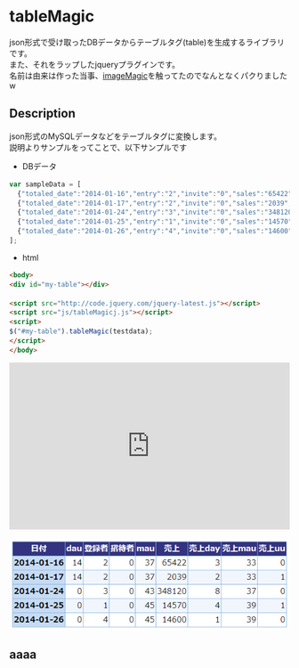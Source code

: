 tableMagic
==========
json形式で受け取ったDBデータからテーブルタグ(table)を生成するライブラリです。  
また、それをラップしたjqueryプラグインです。  
名前は由来は作った当事、[imageMagic](http://www.imagemagick.org/script/perl-magick.php)を触ってたのでなんとなくパクりましたw

## Description
json形式のMySQLデータなどをテーブルタグに変換します。  
説明よりサンプルをってことで、以下サンプルです

* DBデータ
```javascript
var sampleData = [
  {"totaled_date":"2014-01-16","entry":"2","invite":"0","sales":"65422","sales_dau":3,"sales_mau":33,"sales_uu":0,"mau":37,"dau":14},
  {"totaled_date":"2014-01-17","entry":"2","invite":"0","sales":"2039","sales_dau":2,"sales_mau":33,"sales_uu":1,"mau":37,"dau":14},
  {"totaled_date":"2014-01-24","entry":"3","invite":"0","sales":"348120","sales_dau":8,"sales_mau":37,"sales_uu":0,"mau":43,"dau":0},
  {"totaled_date":"2014-01-25","entry":"1","invite":"0","sales":"14570","sales_dau":4,"sales_mau":39,"sales_uu":1,"mau":45,"dau":0},
  {"totaled_date":"2014-01-26","entry":"4","invite":"0","sales":"14600","sales_dau":1,"sales_mau":39,"sales_uu":0,"mau":45,"dau":0}
];
```

* html
```html
<body>
<div id="my-table"></div>

<script src="http://code.jquery.com/jquery-latest.js"></script>
<script src="js/tableMagicj.js"></script>
<script>
$("#my-table").tableMagic(testdata);
</script>
</body>
```

<iframe width="100%" height="300" src="http://jsfiddle.net/tweeeety/658n084g/embedded/" allowfullscreen="allowfullscreen" frameborder="0"></iframe>


![image](https://github.com/tweeeety/tableMagic/blob/master/sample/tableMagicSample.png)


## aaaa
